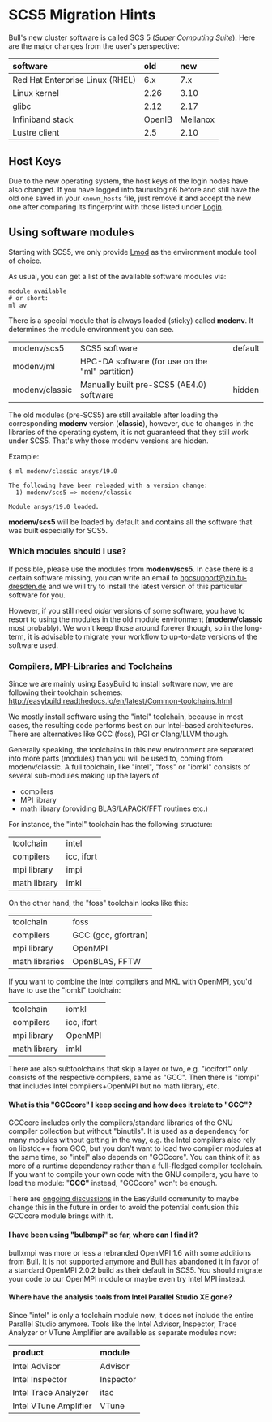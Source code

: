 # SCS5 Migration Hints

Bull's new cluster software is called SCS 5 (*Super Computing Suite*).
Here are the major changes from the user's perspective:

| software                        | old    | new      |
|:--------------------------------|:-------|:---------|
| Red Hat Enterprise Linux (RHEL) | 6.x    | 7.x      |
| Linux kernel                    | 2.26   | 3.10     |
| glibc                           | 2.12   | 2.17     |
| Infiniband stack                | OpenIB | Mellanox |
| Lustre client                   | 2.5    | 2.10     |

## Host Keys

Due to the new operating system, the host keys of the login nodes have
also changed. If you have logged into tauruslogin6 before and still have
the old one saved in your `known_hosts` file, just remove it and accept
the new one after comparing its fingerprint with those listed under
[Login](Login#tableLogin2).

## Using software modules

Starting with SCS5, we only provide
[Lmod](RuntimeEnvironment#Lmod:_An_Alternative_Module_Implementation) as
the environment module tool of choice.

As usual, you can get a list of the available software modules via:

    module available
    # or short:
    ml av

There is a special module that is always loaded (sticky) called
**modenv**. It determines the module environment you can see.

|                |                                                 |         |
|----------------|-------------------------------------------------|---------|
| modenv/scs5    | SCS5 software                                   | default |
| modenv/ml      | HPC-DA software (for use on the "ml" partition) |         |
| modenv/classic | Manually built pre-SCS5 (AE4.0) software        | hidden  |

The old modules (pre-SCS5) are still available after loading the
corresponding **modenv** version (**classic**), however, due to changes
in the libraries of the operating system, it is not guaranteed that they
still work under SCS5. That's why those modenv versions are hidden.

Example:

    $ ml modenv/classic ansys/19.0

    The following have been reloaded with a version change:
      1) modenv/scs5 => modenv/classic

    Module ansys/19.0 loaded.

**modenv/scs5** will be loaded by default and contains all the software
that was built especially for SCS5.

### Which modules should I use?

If possible, please use the modules from **modenv/scs5**. In case there
is a certain software missing, you can write an email to
<hpcsupport@zih.tu-dresden.de> and we will try to install the latest
version of this particular software for you.

However, if you still need *older* versions of some software, you have
to resort to using the modules in the old module environment
(**modenv/classic** most probably). We won't keep those around forever
though, so in the long-term, it is advisable to migrate your workflow to
up-to-date versions of the software used.

### Compilers, MPI-Libraries and Toolchains

Since we are mainly using EasyBuild to install software now, we are
following their toolchain schemes:
<http://easybuild.readthedocs.io/en/latest/Common-toolchains.html>

We mostly install software using the "intel" toolchain, because in most
cases, the resulting code performs best on our Intel-based
architectures. There are alternatives like GCC (foss), PGI or Clang/LLVM
though.

Generally speaking, the toolchains in this new environment are separated
into more parts (modules) than you will be used to, coming from
modenv/classic. A full toolchain, like "intel", "foss" or "iomkl"
consists of several sub-modules making up the layers of

-   compilers
-   MPI library
-   math library (providing BLAS/LAPACK/FFT routines etc.)

For instance, the "intel" toolchain has the following structure:

|              |            |
|--------------|------------|
| toolchain    | intel      |
| compilers    | icc, ifort |
| mpi library  | impi       |
| math library | imkl       |

On the other hand, the "foss" toolchain looks like this:

|                |                     |
|----------------|---------------------|
| toolchain      | foss                |
| compilers      | GCC (gcc, gfortran) |
| mpi library    | OpenMPI             |
| math libraries | OpenBLAS, FFTW      |

If you want to combine the Intel compilers and MKL with OpenMPI, you'd
have to use the "iomkl" toolchain:

|              |            |
|--------------|------------|
| toolchain    | iomkl      |
| compilers    | icc, ifort |
| mpi library  | OpenMPI    |
| math library | imkl       |

There are also subtoolchains that skip a layer or two, e.g. "iccifort"
only consists of the respective compilers, same as "GCC". Then there is
"iompi" that includes Intel compilers+OpenMPI but no math library, etc.

#### What is this "GCCcore" I keep seeing and how does it relate to "GCC"?

GCCcore includes only the compilers/standard libraries of the GNU
compiler collection but without "binutils". It is used as a dependency
for many modules without getting in the way, e.g. the Intel compilers
also rely on libstdc++ from GCC, but you don't want to load two compiler
modules at the same time, so "intel" also depends on "GCCcore". You can
think of it as more of a runtime dependency rather than a full-fledged
compiler toolchain. If you want to compile your own code with the GNU
compilers, you have to load the module: "**GCC"** instead, "GCCcore"
won't be enough.

There are [ongoing
discussions](https://github.com/easybuilders/easybuild-easyconfigs/issues/6366)
in the EasyBuild community to maybe change this in the future in order
to avoid the potential confusion this GCCcore module brings with it.

#### I have been using "bullxmpi" so far, where can I find it?

bullxmpi was more or less a rebranded OpenMPI 1.6 with some additions
from Bull. It is not supported anymore and Bull has abandoned it in
favor of a standard OpenMPI 2.0.2 build as their default in SCS5. You
should migrate your code to our OpenMPI module or maybe even try Intel
MPI instead.

#### Where have the analysis tools from Intel Parallel Studio XE gone?

Since "intel" is only a toolchain module now, it does not include the
entire Parallel Studio anymore. Tools like the Intel Advisor, Inspector,
Trace Analyzer or VTune Amplifier are available as separate modules now:

| product               | module    |
|:----------------------|:----------|
| Intel Advisor         | Advisor   |
| Intel Inspector       | Inspector |
| Intel Trace Analyzer  | itac      |
| Intel VTune Amplifier | VTune     |
